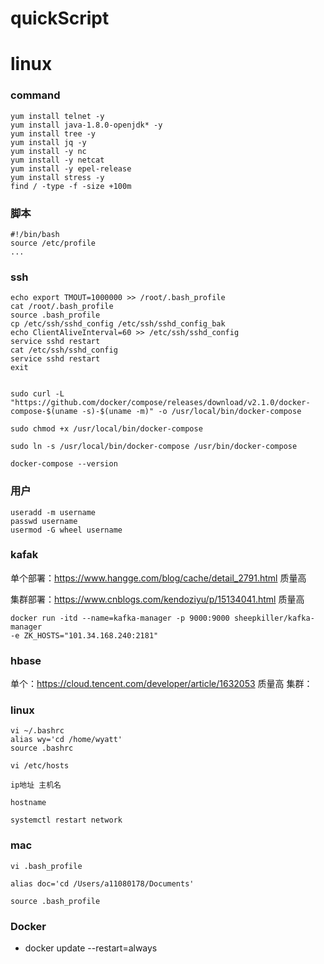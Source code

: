 # quickScript

 
# linux


### command
```
yum install telnet -y 
yum install java-1.8.0-openjdk* -y
yum install tree -y 
yum install jq -y
yum install -y nc
yum install -y netcat
yum install -y epel-release
yum install stress -y
find / -type -f -size +100m
```
### 脚本
```
#!/bin/bash
source /etc/profile
...
```

### ssh
```
echo export TMOUT=1000000 >> /root/.bash_profile
cat /root/.bash_profile
source .bash_profile
cp /etc/ssh/sshd_config /etc/ssh/sshd_config_bak
echo ClientAliveInterval=60 >> /etc/ssh/sshd_config
service sshd restart
cat /etc/ssh/sshd_config
service sshd restart
exit
```

```

sudo curl -L "https://github.com/docker/compose/releases/download/v2.1.0/docker-compose-$(uname -s)-$(uname -m)" -o /usr/local/bin/docker-compose

sudo chmod +x /usr/local/bin/docker-compose

sudo ln -s /usr/local/bin/docker-compose /usr/bin/docker-compose

docker-compose --version

```

### 用户
```
useradd -m username
passwd username
usermod -G wheel username

```


### kafak
单个部署：https://www.hangge.com/blog/cache/detail_2791.html 质量高

集群部署：https://www.cnblogs.com/kendoziyu/p/15134041.html 质量高
```
docker run -itd --name=kafka-manager -p 9000:9000 sheepkiller/kafka-manager
-e ZK_HOSTS="101.34.168.240:2181" 
```



### hbase
单个：https://cloud.tencent.com/developer/article/1632053 质量高
集群：


### linux
```
vi ~/.bashrc
alias wy='cd /home/wyatt'
source .bashrc
```
```
vi /etc/hosts

ip地址 主机名

hostname

systemctl restart network

```

### mac
```
vi .bash_profile

alias doc='cd /Users/a11080178/Documents'

source .bash_profile

```

### Docker
* docker update --restart=always 

